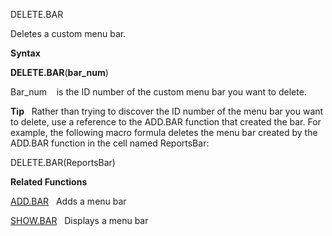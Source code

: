 DELETE.BAR

Deletes a custom menu bar.

**Syntax**

**DELETE.BAR**(**bar\_num**)

Bar\_num    is the ID number of the custom menu bar you want to delete.

**Tip**   Rather than trying to discover the ID number of the menu bar
you want to delete, use a reference to the ADD.BAR function that created
the bar. For example, the following macro formula deletes the menu bar
created by the ADD.BAR function in the cell named ReportsBar:

DELETE.BAR(ReportsBar)

**Related Functions**

[ADD.BAR](ADD.BAR.md)   Adds a menu bar

[SHOW.BAR](SHOW.BAR.md)   Displays a menu bar


